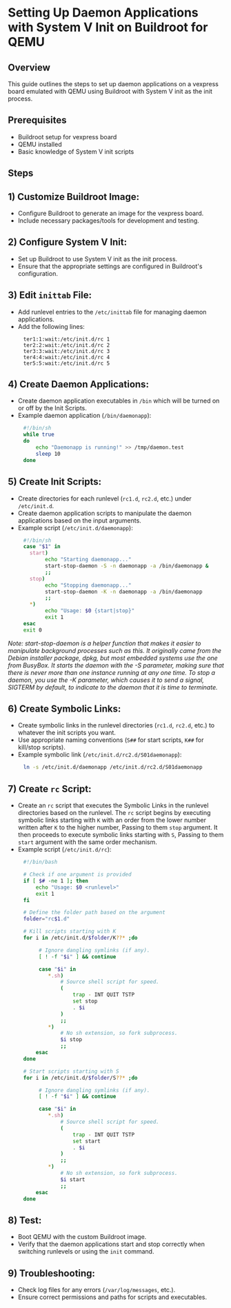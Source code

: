 # Setting Up Daemon Applications with System V Init on Buildroot for QEMU

## Overview
This guide outlines the steps to set up daemon applications on a vexpress board emulated with QEMU using Buildroot with System V init as the init process.

## Prerequisites
- Buildroot setup for vexpress board
- QEMU installed
- Basic knowledge of System V init scripts

## Steps

## 1) Customize Buildroot Image:

   - Configure Buildroot to generate an image for the vexpress board.
   - Include necessary packages/tools for development and testing.

## 2) Configure System V Init:
   - Set up Buildroot to use System V init as the init process.
   - Ensure that the appropriate settings are configured in Buildroot's configuration.

## 3) Edit `inittab` File:
   - Add runlevel entries to the `/etc/inittab` file for managing daemon applications.
   - Add the following lines:
```plaintext
     ter1:1:wait:/etc/init.d/rc 1
     ter2:2:wait:/etc/init.d/rc 2
     ter3:3:wait:/etc/init.d/rc 3
     ter4:4:wait:/etc/init.d/rc 4
     ter5:5:wait:/etc/init.d/rc 5
```
## 4) Create Daemon Applications:

   - Create daemon application executables in `/bin` which will be turned on or off by the Init Scripts.
   - Example daemon application (`/bin/daemonapp`):
```bash
     #!/bin/sh
     while true
     do
         echo "Daemonapp is running!" >> /tmp/daemon.test
         sleep 10
     done
```
     
## 5) Create Init Scripts:

   - Create directories for each runlevel (`rc1.d`, `rc2.d`, etc.) under `/etc/init.d`.
   - Create daemon application scripts to manipulate the daemon applications based on the input arguments.
   - Example script (`/etc/init.d/daemonapp`):
```bash
     #!/bin/sh
     case "$1" in
       start)
            echo "Starting daemonapp..."
            start-stop-daemon -S -n daemonapp -a /bin/daemonapp &
            ;;
       stop)
            echo "Stopping daemonapp..."
            start-stop-daemon -K -n daemonapp -a /bin/daemonapp
            ;;
       *)
            echo "Usage: $0 {start|stop}"
            exit 1
     esac
     exit 0
```
_Note: start-stop-daemon is a helper function that makes it easier to manipulate background processes such as this. It originally came from the Debian installer package, dpkg, but most embedded systems use the one from BusyBox. It starts the daemon with the -S parameter, making sure that there is never more than one instance running at any one time. To stop a daemon, you use the -K parameter, which causes it to send a signal, SIGTERM by default, to indicate to the daemon that it is time to terminate._

## 6) Create Symbolic Links:
   - Create symbolic links in the runlevel directories (`rc1.d`, `rc2.d`, etc.) to whatever the init scripts you want.
   - Use appropriate naming conventions (`S##` for start scripts, `K##` for kill/stop scripts).
   - Example symbolic link (`/etc/init.d/rc2.d/S01daemonapp`):
```bash
     ln -s /etc/init.d/daemonapp /etc/init.d/rc2.d/S01daemonapp
```


## 7) Create `rc` Script:

   - Create an `rc` script that executes the Symbolic Links in the runlevel directories based on the runlevel. The `rc` script begins by executing symbolic links starting with `K` with an order from the lower number written after `K` to the higher number, Passing to them `stop` argument. It then proceeds to execute symbolic links starting with `S`, Passing to them `start` argument with the same order mechanism.
   - Example script (`/etc/init.d/rc`):
```bash
     #!/bin/bash

     # Check if one argument is provided
     if [ $# -ne 1 ]; then
         echo "Usage: $0 <runlevel>"
         exit 1
     fi

     # Define the folder path based on the argument
     folder="rc$1.d"

     # Kill scripts starting with K
     for i in /etc/init.d/$folder/K??* ;do

          # Ignore dangling symlinks (if any).
          [ ! -f "$i" ] && continue

          case "$i" in
             *.sh)
                 # Source shell script for speed.
                 (
                     trap - INT QUIT TSTP
                     set stop
                     . $i
                 )
                 ;;
             *)
                 # No sh extension, so fork subprocess.
                 $i stop
                 ;;
         esac
     done

     # Start scripts starting with S
     for i in /etc/init.d/$folder/S??* ;do

          # Ignore dangling symlinks (if any).
          [ ! -f "$i" ] && continue

          case "$i" in
             *.sh)
                 # Source shell script for speed.
                 (
                     trap - INT QUIT TSTP
                     set start
                     . $i
                 )
                 ;;
             *)
                 # No sh extension, so fork subprocess.
                 $i start
                 ;;
         esac
     done
```

## 8) Test:
   - Boot QEMU with the custom Buildroot image.
   - Verify that the daemon applications start and stop correctly when switching runlevels or using the `init` command.

## 9) Troubleshooting:
   - Check log files for any errors (`/var/log/messages`, etc.).
   - Ensure correct permissions and paths for scripts and executables.

